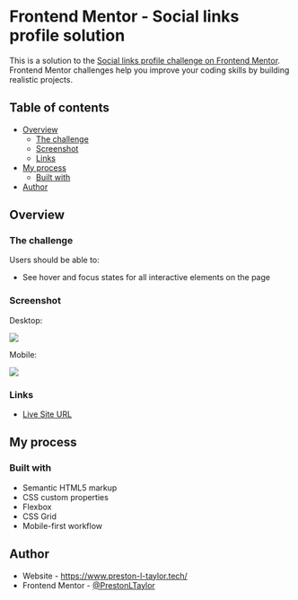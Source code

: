 # Frontend Mentor - Social links profile solution

This is a solution to the [Social links profile challenge on Frontend Mentor](https://www.frontendmentor.io/challenges/social-links-profile-UG32l9m6dQ). Frontend Mentor challenges help you improve your coding skills by building realistic projects.

## Table of contents

- [Overview](#overview)
  - [The challenge](#the-challenge)
  - [Screenshot](#screenshot)
  - [Links](#links)
- [My process](#my-process)
  - [Built with](#built-with)
- [Author](#author)

## Overview

### The challenge

Users should be able to:

- See hover and focus states for all interactive elements on the page

### Screenshot

Desktop:

![](https://i.imgur.com/NhgcEAB.png)

Mobile:

![](https://i.imgur.com/MeX4IUb.png)

### Links

- [Live Site URL](https://social-links-profile.preston-l-taylor.tech)

## My process

### Built with

- Semantic HTML5 markup
- CSS custom properties
- Flexbox
- CSS Grid
- Mobile-first workflow

## Author

- Website - https://www.preston-l-taylor.tech/
- Frontend Mentor - [@PrestonLTaylor](https://www.frontendmentor.io/profile/PrestonLTaylor)
